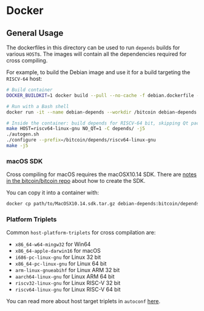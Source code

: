 # Docker

## General Usage

The dockerfiles in this directory can be used to run `depends` builds for various `HOST`s.
The images will contain all the dependencies required for cross compiling.

For example, to build the Debian image and use it for a build targeting the `RISCV-64` host:

```bash
# Build container
DOCKER_BUILDKIT=1 docker build --pull --no-cache -f debian.dockerfile -t debian-depends .

# Run with a Bash shell
docker run -it --name debian-depends --workdir /bitcoin debian-depends /bin/bash

# Inside the container: build depends for RISCV-64 bit, skipping Qt packages
make HOST=riscv64-linux-gnu NO_QT=1 -C depends/ -j5
./autogen.sh
./configure --prefix=/bitcoin/depends/riscv64-linux-gnu
make -j5
```

### macOS SDK
Cross compiling for macOS requires the macOSX10.14 SDK.
There are [notes in the bitcoin/bitcoin repo](https://github.com/bitcoin/bitcoin/blob/master/doc/build-osx.md#deterministic-macos-dmg-notes) about how to create the SDK.

You can copy it into a container with:
```bash
docker cp path/to/MacOSX10.14.sdk.tar.gz debian-depends:bitcoin/depends/SDKs
```

### Platform Triplets
Common `host-platform-triplets` for cross compilation are:

- `x86_64-w64-mingw32` for Win64
- `x86_64-apple-darwin16` for macOS
- `i686-pc-linux-gnu` for Linux 32 bit
- `x86_64-pc-linux-gnu` for Linux 64 bit
- `arm-linux-gnueabihf` for Linux ARM 32 bit
- `aarch64-linux-gnu` for Linux ARM 64 bit
- `riscv32-linux-gnu` for Linux RISC-V 32 bit
- `riscv64-linux-gnu` for Linux RISC-V 64 bit

You can read more about host target triplets in `autoconf` [here](https://www.gnu.org/software/autoconf/manual/autoconf-2.69/html_node/Specifying-Target-Triplets.html).
